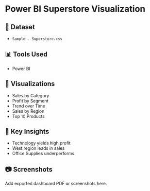# Power BI Superstore Visualization

## 📁 Dataset
- `Sample - Superstore.csv`

## 📊 Tools Used
- Power BI

## 📌 Visualizations
- Sales by Category
- Profit by Segment
- Trend over Time
- Sales by Region
- Top 10 Products

## 🧠 Key Insights
- Technology yields high profit
- West region leads in sales
- Office Supplies underperforms

## 📷 Screenshots
Add exported dashboard PDF or screenshots here.
